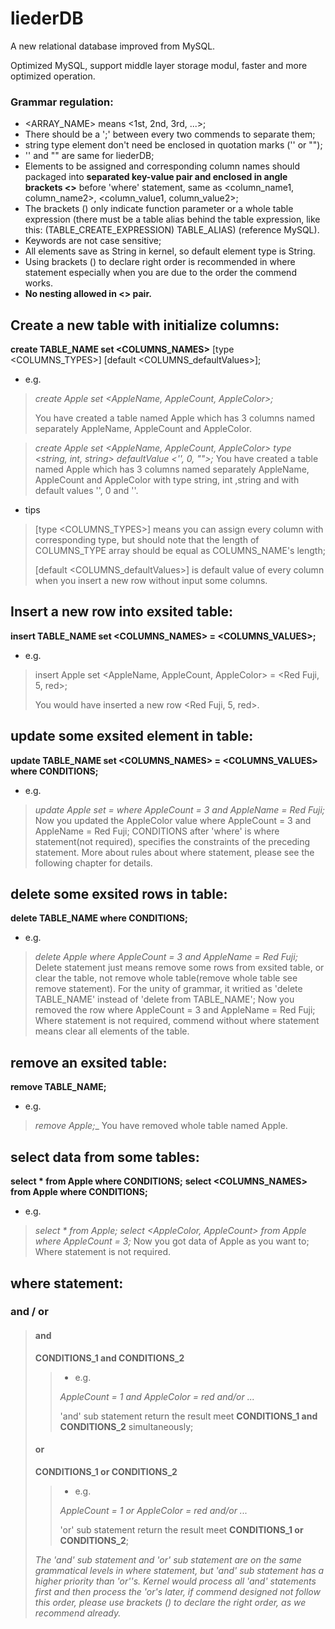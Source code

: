 # liederDB
A new relational database improved from MySQL.

Optimized MySQL, support middle layer storage modul, faster and more optimized operation.


### Grammar regulation:
* <ARRAY_NAME> means <1st, 2nd, 3rd, ...>;
* There should be a ';' between every two commends to separate them;
* string type element don't need be enclosed in quotation marks ('' or "");
* '' and "" are same for liederDB;
* Elements to be assigned and corresponding column names should packaged into __separated key-value pair and enclosed in angle brackets <>__ before 'where' statement, same as <column_name1, column_name2>, <column_value1, column_value2>;
* The brackets () only indicate function parameter or a whole table expression (there must be a table alias behind the table expression, like this: (TABLE_CREATE_EXPRESSION) TABLE_ALIAS) (reference MySQL).
* Keywords are not case sensitive;
* All elements save as String in kernel, so default element type is String.
* Using brackets () to declare right order is recommended in where statement especially when you are due to the order the commend works.
* __No nesting allowed in <> pair.__


## Create a new table with initialize columns:

__create TABLE_NAME set <COLUMNS_NAMES>__ [type <COLUMNS_TYPES>] [default <COLUMNS_defaultValues>];

* e.g.
>_create Apple set <AppleName, AppleCount, AppleColor>;_
>
>You have created a table named Apple which has 3 columns named separately AppleName, AppleCount and AppleColor.

>_create Apple set <AppleName, AppleCount, AppleColor> type <string, int, string> defaultValue <'', 0, "">;_
>You have created a table named Apple which has 3 columns named separately AppleName, AppleCount and AppleColor with type string, int ,string and with default values '', 0 and ''.

* tips
>[type <COLUMNS_TYPES>] means you can assign every column with corresponding type, but should note that the length of COLUMNS_TYPE array should be equal as COLUMNS_NAME's length;
>
>[default <COLUMNS_defaultValues>] is default value of every column when you insert a new row without input some columns.


## Insert a new row into exsited table:

__insert TABLE_NAME set <COLUMNS_NAMES> = <COLUMNS_VALUES>;__

* e.g.
>insert Apple set <AppleName, AppleCount, AppleColor> = <Red Fuji, 5, red>;
>
>You would have inserted a new row <Red Fuji, 5, red>.

## update some exsited element in table:

__update TABLE_NAME set <COLUMNS_NAMES> = <COLUMNS_VALUES> where CONDITIONS;__

* e.g.
>_update Apple set <AppleColor> = <green> where AppleCount = 3 and AppleName = Red Fuji;_
>Now you updated the AppleColor value where AppleCount = 3 and AppleName = Red Fuji;
>CONDITIONS after 'where' is where statement(not required), specifies the constraints of the preceding statement. More about rules about where statement, please see the following chapter for details.

## delete some exsited rows in table:

__delete TABLE_NAME where CONDITIONS;__

* e.g.
>_delete Apple where AppleCount = 3 and AppleName = Red Fuji;_
>Delete statement just means remove some rows from exsited table, or clear the table, not remove whole table(remove whole table see remove statement). For the unity of grammar, it writied as 'delete TABLE_NAME' instead of 'delete from TABLE_NAME';
>Now you removed the row where AppleCount = 3 and AppleName = Red Fuji;
>Where statement is not required, commend without where statement means clear all elements of the table.

## remove an exsited table:

__remove TABLE_NAME;__

* e.g.
>_remove Apple;__
>You have removed whole table named Apple.

## select data from some tables:

__select * from Apple where CONDITIONS;__
__select <COLUMNS_NAMES> from Apple where CONDITIONS;__

* e.g.
>_select * from Apple;_
>_select <AppleColor, AppleCount> from Apple where AppleCount = 3;_
>Now you got data of Apple as you want to;
>Where statement is not required.

## where statement:
### and / or

>#### __and__
>__CONDITIONS_1 and CONDITIONS_2__
>
>>* e.g.
>>
>>_AppleCount = 1 and AppleColor = red and/or ..._
>>
>>'and' sub statement return the result meet __CONDITIONS_1 and CONDITIONS_2__ simultaneously;
>
>#### __or__
>__CONDITIONS_1 or CONDITIONS_2__
>
>>* e.g.
>>
>>_AppleCount = 1 or AppleColor = red and/or ..._
>>
>>'or' sub statement return the result meet __CONDITIONS_1 or CONDITIONS_2__;
>
>_The 'and' sub statement and 'or' sub statement are on the same grammatical levels in where statement, but 'and' sub statement has a higher priority than 'or''s. Kernel would  process all 'and' statements first and then process the 'or's later, if commend designed not follow this order, please use brackets () to declare the right order, as we recommend already._

